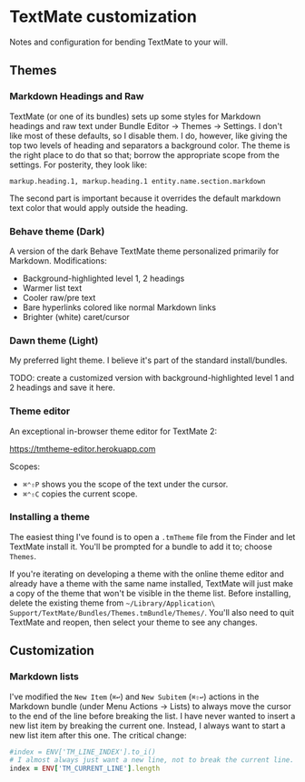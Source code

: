 # TextMate customization

Notes and configuration for bending TextMate to your will.

## Themes

### Markdown Headings and Raw

TextMate (or one of its bundles) sets up some styles for Markdown headings and raw text under Bundle Editor → Themes → Settings. I don't like most of these defaults, so I disable them. I do, however, like giving the top two levels of heading and separators a background color. The theme is the right place to do that so that; borrow the appropriate scope from the settings. For posterity, they look like:

```
markup.heading.1, markup.heading.1 entity.name.section.markdown
```

The second part is important because it overrides the default markdown text color that would apply outside the heading.

### Behave theme (Dark)

A version of the dark Behave TextMate theme personalized primarily for Markdown. Modifications:

- Background-highlighted level 1, 2 headings
- Warmer list text
- Cooler raw/pre text
- Bare hyperlinks colored like normal Markdown links
- Brighter (white) caret/cursor

### Dawn theme (Light)

My preferred light theme. I believe it's part of the standard install/bundles.

TODO: create a customized version with background-highlighted level 1 and 2 headings and save it here.

### Theme editor

An exceptional in-browser theme editor for TextMate 2:

https://tmtheme-editor.herokuapp.com

Scopes:

- `⌘⌃⇧P` shows you the scope of the text under the cursor.
- `⌘⌃⇧C` copies the current scope.

### Installing a theme

The easiest thing I've found is to open a `.tmTheme` file from the Finder and let TextMate install it. You'll be prompted for a bundle to add it to; choose `Themes`.

If you're iterating on developing a theme with the online theme editor and already have a theme with the same name installed, TextMate will just make a copy of the theme that won't be visible in the theme list. Before installing, delete the existing theme from `~/Library/Application\ Support/TextMate/Bundles/Themes.tmBundle/Themes/`. You'll also need to quit TextMate and reopen, then select your theme to see any changes.

## Customization

### Markdown lists

I've modified the `New Item` (`⌘↩`) and `New Subitem` (`⌘⇧↩`) actions in the Markdown bundle (under Menu Actions → Lists) to always move the cursor to the end of the line before breaking the list. I have never wanted to insert a new list item by breaking the current one. Instead, I always want to start a new list item after this one. The critical change:

```rb
#index = ENV['TM_LINE_INDEX'].to_i()
# I almost always just want a new line, not to break the current line.
index = ENV['TM_CURRENT_LINE'].length
```
